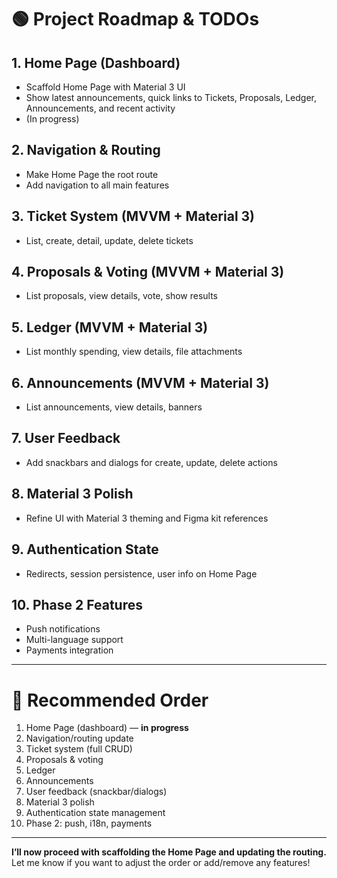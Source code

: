 
# 🟢 **Project Roadmap & TODOs**

## **1. Home Page (Dashboard)**
- Scaffold Home Page with Material 3 UI
- Show latest announcements, quick links to Tickets, Proposals, Ledger, Announcements, and recent activity
- (In progress)

## **2. Navigation & Routing**
- Make Home Page the root route
- Add navigation to all main features

## **3. Ticket System (MVVM + Material 3)**
- List, create, detail, update, delete tickets

## **4. Proposals & Voting (MVVM + Material 3)**
- List proposals, view details, vote, show results

## **5. Ledger (MVVM + Material 3)**
- List monthly spending, view details, file attachments

## **6. Announcements (MVVM + Material 3)**
- List announcements, view details, banners

## **7. User Feedback**
- Add snackbars and dialogs for create, update, delete actions

## **8. Material 3 Polish**
- Refine UI with Material 3 theming and Figma kit references

## **9. Authentication State**
- Redirects, session persistence, user info on Home Page

## **10. Phase 2 Features**
- Push notifications
- Multi-language support
- Payments integration

---

# 🏁 **Recommended Order**

1. Home Page (dashboard) — **in progress**
2. Navigation/routing update
3. Ticket system (full CRUD)
4. Proposals & voting
5. Ledger
6. Announcements
7. User feedback (snackbar/dialogs)
8. Material 3 polish
9. Authentication state management
10. Phase 2: push, i18n, payments

---

**I’ll now proceed with scaffolding the Home Page and updating the routing.**  
Let me know if you want to adjust the order or add/remove any features!
